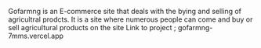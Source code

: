 Gofarmng is an E-commerce site that deals with the bying and selling of agricultral prodcts. It is a site where numerous people can come and buy or sell agricultural products on the site 
Link to project ; gofarmng-7mms.vercel.app
